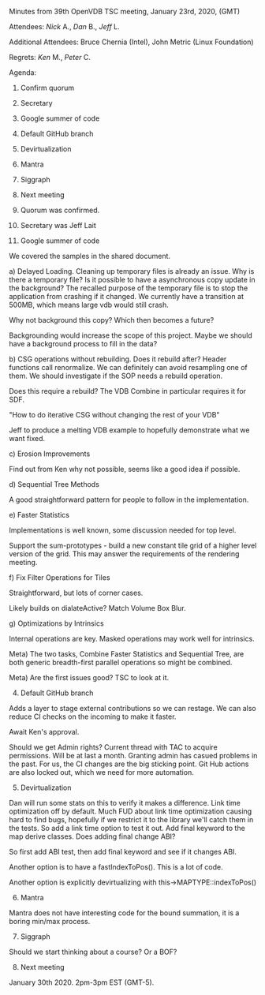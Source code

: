 Minutes from 39th OpenVDB TSC meeting, January 23rd, 2020, (GMT)

Attendees: *Nick* A., *Dan* B., *Jeff* L.

Additional Attendees: Bruce Chernia (Intel), John Metric (Linux Foundation)

Regrets: *Ken* M., *Peter* C.

Agenda:

1) Confirm quorum
2) Secretary
3) Google summer of code
4) Default GitHub branch
5) Devirtualization
6) Mantra
7) Siggraph
8) Next meeting

1) Quorum was confirmed.

2) Secretary was Jeff Lait

3) Google summer of code

We covered the samples in the shared document.

a) Delayed Loading.  Cleaning up temporary files is already an issue.  Why is there a temporary file?  Is it possible to have a asynchronous copy update in the background?  The recalled purpose of the temporary file is to stop the application from crashing if it changed.  We currently have a transition at 500MB, which means large vdb would still crash.

Why not background this copy?  Which then becomes a future?

Backgrounding would increase the scope of this project.   Maybe we should have a background process to fill in the data?

b) CSG operations without rebuilding.  Does it rebuild after?  Header functions call renormalize.  We can definitely can avoid resampling one of them.  We should investigate if the SOP needs a rebuild operation.

Does this require a rebuild?  The VDB Combine in particular requires it for SDF.

"How to do iterative CSG without changing the rest of your VDB"

Jeff to produce a melting VDB example to hopefully demonstrate what we
want fixed.

c) Erosion Improvements

Find out from Ken why not possible, seems like a good idea if possible.

d) Sequential Tree Methods

A good straightforward pattern for people to follow in the implementation.

e) Faster Statistics

Implementations is well known, some discussion needed for top level.

Support the sum-prototypes - build a new constant tile grid of a higher level version of the grid.  This may answer the requirements of the rendering meeting.

f) Fix Filter Operations for Tiles

Straightforward, but lots of corner cases.

Likely builds on dialateActive?  Match Volume Box Blur.

g) Optimizations by Intrinsics

Internal operations are key.  Masked operations may work well for intrinsics.

Meta) The two tasks, Combine Faster Statistics and Sequential Tree, are both generic breadth-first parallel operations so might be combined.

Meta) Are the first issues good?  TSC to look at it.

4) Default GitHub branch

Adds a layer to stage external contributions so we can restage. We can also reduce CI checks on the incoming to make it faster.

Await Ken's approval.

Should we get Admin rights?  Current thread with TAC to acquire permissions.  Will be at last a month.  Granting admin has casued problems in the past.  For us, the CI changes are the big sticking point.  Git Hub actions are also locked out, which we need for more automation.

5) Devirtualization

Dan will run some stats on this to verify it makes a difference.  Link time optimization off by default.  Much FUD about link time optimization causing hard to find bugs, hopefully if we restrict it to the library we'll catch them in the tests.  So add a link time option to test it out.   Add final keyword to the map derive classes.  Does adding final change ABI?

So first add ABI test, then add final keyword and see if it changes ABI.

Another option is to have a fastIndexToPos().  This is a lot of code.

Another option is explicitly devirtualizing with this->MAPTYPE::indexToPos()

6) Mantra

Mantra does not have interesting code for the bound summation, it is a boring min/max process.

7) Siggraph

Should we start thinking about a course?  Or a BOF?

8) Next meeting

January 30th 2020. 2pm-3pm EST (GMT-5).
